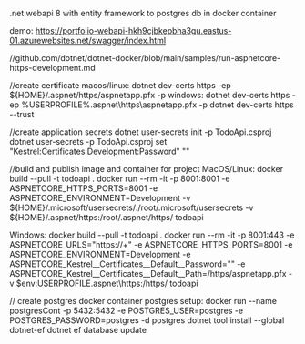 .net webapi 8 with entity framework to postgres db in docker container

demo: https://portfolio-webapi-hkh9cjbkepbha3gu.eastus-01.azurewebsites.net/swagger/index.html



<!-- build image
docker build -t todoapi . 
publish container
docker run -d -p 5001:8080 --name TodoApi TodoApi -->

//github.com/dotnet/dotnet-docker/blob/main/samples/run-aspnetcore-https-development.md

//create certificate
macos/linux:
dotnet dev-certs https -ep ${HOME}/.aspnet/https/aspnetapp.pfx -p <password>
windows: 
dotnet dev-certs https -ep %USERPROFILE%\.aspnet\https\aspnetapp.pfx -p <password>
dotnet dev-certs https --trust

//create application secrets
dotnet user-secrets init -p TodoApi.csproj
dotnet user-secrets -p TodoApi.csproj set "Kestrel:Certificates:Development:Password" "<password>"

<!-- //build and run image and container for ssl
docker pull mcr.microsoft.com/dotnet/samples:aspnetapp
docker run --rm -it -p 8000:80 -p 8001:443 -e ASPNETCORE_URLS="https://+;http://+" -e ASPNETCORE_HTTPS_PORTS=8001 -e ASPNETCORE_Kestrel__Certificates__Default__Password="<password>" -e ASPNETCORE_Kestrel__Certificates__Default__Path=/https/aspnetapp.pfx -v ${HOME}/.aspnet/https:/https/ mcr.microsoft.com/dotnet/samples:aspnetapp -->

//build and publish image and container for project
MacOS/Linux:
docker build --pull -t todoapi .
docker run --rm -it -p 8001:8001 -e ASPNETCORE_HTTPS_PORTS=8001 -e ASPNETCORE_ENVIRONMENT=Development -v ${HOME}/.microsoft/usersecrets/:/root/.microsoft/usersecrets -v ${HOME}/.aspnet/https:/root/.aspnet/https/ todoapi

Windows:
docker build --pull -t todoapi .
docker run --rm -it -p 8001:443 -e ASPNETCORE_URLS="https://+" -e ASPNETCORE_HTTPS_PORTS=8001 -e ASPNETCORE_ENVIRONMENT=Development -e ASPNETCORE_Kestrel__Certificates__Default__Password="<password>" -e ASPNETCORE_Kestrel__Certificates__Default__Path=/https/aspnetapp.pfx -v $env:USERPROFILE\.aspnet\https:/https/ todoapi

// create postgres docker container
postgres setup:
docker run --name postgresCont -p 5432:5432 -e POSTGRES_USER=postgres -e POSTGRES_PASSWORD=postgres -d postgres
dotnet tool install --global dotnet-ef
dotnet ef database update
